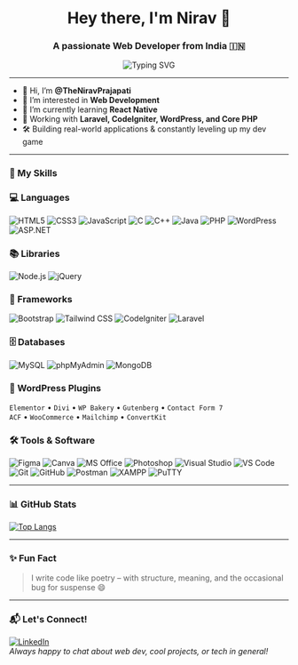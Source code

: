 <h1 align="center">Hey there, I'm Nirav 👋</h1>
<h3 align="center">A passionate Web Developer from India 🇮🇳</h3>

<div align="center">
  <img src="https://readme-typing-svg.demolab.com?font=Fira+Code&size=22&pause=1000&center=true&vCenter=true&width=500&lines=Laravel+%7C+CodeIgniter+%7C+WordPress;Full+Stack+Developer+from+India" alt="Typing SVG" />
</div>

---

- 👋 Hi, I’m **@TheNiravPrajapati**
- 👀 I’m interested in **Web Development**
- 🌱 I’m currently learning **React Native**
- 💼 Working with **Laravel, CodeIgniter, WordPress, and Core PHP**
- 🛠️ Building real-world applications & constantly leveling up my dev game

---

### 🧠 My Skills

### 💻 Languages  
![HTML5](https://img.shields.io/badge/HTML5-E34F26?style=for-the-badge&logo=html5&logoColor=white)
![CSS3](https://img.shields.io/badge/CSS3-1572B6?style=for-the-badge&logo=css3&logoColor=white)
![JavaScript](https://img.shields.io/badge/JavaScript-F7DF1E?style=for-the-badge&logo=javascript&logoColor=black)
![C](https://img.shields.io/badge/C-00599C?style=for-the-badge&logo=c&logoColor=white)
![C++](https://img.shields.io/badge/C++-00599C?style=for-the-badge&logo=cplusplus&logoColor=white)
![Java](https://img.shields.io/badge/Java-007396?style=for-the-badge&logo=java&logoColor=white)
![PHP](https://img.shields.io/badge/PHP-777BB4?style=for-the-badge&logo=php&logoColor=white)
![WordPress](https://img.shields.io/badge/WordPress-21759B?style=for-the-badge&logo=wordpress&logoColor=white)
![ASP.NET](https://img.shields.io/badge/ASP.NET-512BD4?style=for-the-badge&logo=dotnet&logoColor=white)

### 📚 Libraries  
![Node.js](https://img.shields.io/badge/Node.js-339933?style=for-the-badge&logo=nodedotjs&logoColor=white)
![jQuery](https://img.shields.io/badge/jQuery-0769AD?style=for-the-badge&logo=jquery&logoColor=white)

### 🧩 Frameworks  
![Bootstrap](https://img.shields.io/badge/Bootstrap-563D7C?style=for-the-badge&logo=bootstrap&logoColor=white)
![Tailwind CSS](https://img.shields.io/badge/TailwindCSS-38B2AC?style=for-the-badge&logo=tailwind-css&logoColor=white)
![CodeIgniter](https://img.shields.io/badge/CodeIgniter-EF4223?style=for-the-badge&logo=codeigniter&logoColor=white)
![Laravel](https://img.shields.io/badge/Laravel-E74430?style=for-the-badge&logo=laravel&logoColor=white)

### 🗄️ Databases  
![MySQL](https://img.shields.io/badge/MySQL-005C84?style=for-the-badge&logo=mysql&logoColor=white)
![phpMyAdmin](https://img.shields.io/badge/phpMyAdmin-F29111?style=for-the-badge&logo=php&logoColor=white)
![MongoDB](https://img.shields.io/badge/MongoDB-47A248?style=for-the-badge&logo=mongodb&logoColor=white)

### 🔌 WordPress Plugins  
`Elementor` • `Divi` • `WP Bakery` • `Gutenberg` • `Contact Form 7`  
`ACF` • `WooCommerce` • `Mailchimp` • `ConvertKit`

### 🛠️ Tools & Software  
![Figma](https://img.shields.io/badge/Figma-F24E1E?style=for-the-badge&logo=figma&logoColor=white)
![Canva](https://img.shields.io/badge/Canva-00C4CC?style=for-the-badge&logo=canva&logoColor=white)
![MS Office](https://img.shields.io/badge/MS%20Office-D83B01?style=for-the-badge&logo=microsoft-office&logoColor=white)
![Photoshop](https://img.shields.io/badge/Photoshop-31A8FF?style=for-the-badge&logo=adobe-photoshop&logoColor=white)
![Visual Studio](https://img.shields.io/badge/Visual%20Studio-5C2D91?style=for-the-badge&logo=visual-studio&logoColor=white)
![VS Code](https://img.shields.io/badge/VS%20Code-007ACC?style=for-the-badge&logo=visual-studio-code&logoColor=white)
![Git](https://img.shields.io/badge/Git-F05032?style=for-the-badge&logo=git&logoColor=white)
![GitHub](https://img.shields.io/badge/GitHub-181717?style=for-the-badge&logo=github&logoColor=white)
![Postman](https://img.shields.io/badge/Postman-FF6C37?style=for-the-badge&logo=postman&logoColor=white)
![XAMPP](https://img.shields.io/badge/XAMPP-FB7A24?style=for-the-badge&logo=xampp&logoColor=white)
![PuTTY](https://img.shields.io/badge/PuTTY-FF9900?style=for-the-badge)

---

### 📊 GitHub Stats
[![Top Langs](https://github-readme-stats.vercel.app/api/top-langs/?username=TheNiravPrajapati&layout=compact&theme=tokyonight)](https://github.com/TheNiravPrajapati/github-readme-stats)  


---

### ✨ Fun Fact
> I write code like poetry – with structure, meaning, and the occasional bug for suspense 😄

---

### 📬 Let's Connect!
[![LinkedIn](https://img.shields.io/badge/LinkedIn-blue?style=for-the-badge&logo=linkedin&logoColor=white)](https://www.linkedin.com/in/nirav-prajapati-955a59227/)  
_Always happy to chat about web dev, cool projects, or tech in general!_
